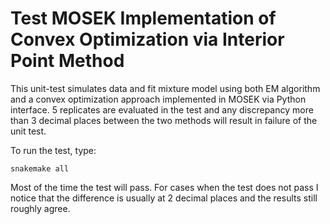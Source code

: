 # Test MOSEK Implementation of Convex Optimization via Interior Point Method
This unit-test simulates data and fit mixture model using both EM algorithm and a convex optimization approach implemented in MOSEK via Python interface. 5 replicates are evaluated in the test and any discrepancy more than 3 decimal places between the two methods will result in failure of the unit test.

To run the test, type:

```
snakemake all
```

Most of the time the test will pass. For cases when the test does not pass I notice that the difference is usually at 2 decimal places and the results still roughly agree.

